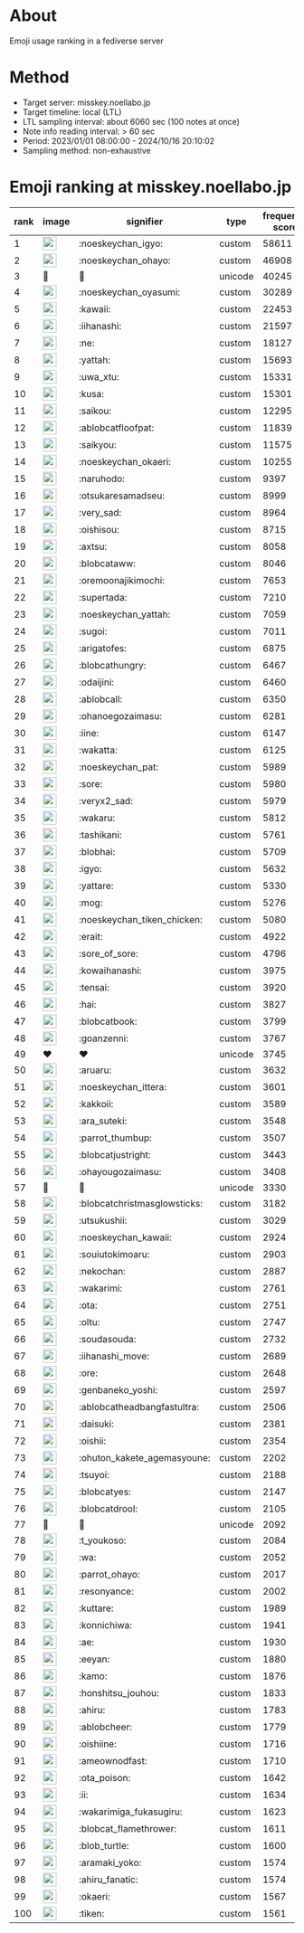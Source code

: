 # About
Emoji usage ranking in a fediverse server

# Method
- Target server: misskey.noellabo.jp
- Target timeline: local (LTL)
- LTL sampling interval: about 6060 sec (100 notes at once)
- Note info reading interval: > 60 sec
- Period: 2023/01/01 08:00:00 - 2024/10/16 20:10:02 
- Sampling method: non-exhaustive

# Emoji ranking at misskey.noellabo.jp

|rank|image|signifier|type|frequency score|
|----|----|----|----|----|
|1|<img height="24" src="https://misskey.noellabo.jp/emoji/noeskeychan_igyo.webp">|:noeskeychan_igyo:|custom|58611|
|2|<img height="24" src="https://misskey.noellabo.jp/emoji/noeskeychan_ohayo.webp">|:noeskeychan_ohayo:|custom|46908|
|3|🎉|🎉|unicode|40245|
|4|<img height="24" src="https://misskey.noellabo.jp/emoji/noeskeychan_oyasumi.webp">|:noeskeychan_oyasumi:|custom|30289|
|5|<img height="24" src="https://misskey.noellabo.jp/emoji/kawaii.webp">|:kawaii:|custom|22453|
|6|<img height="24" src="https://misskey.noellabo.jp/emoji/iihanashi.webp">|:iihanashi:|custom|21597|
|7|<img height="24" src="https://misskey.noellabo.jp/emoji/ne.webp">|:ne:|custom|18127|
|8|<img height="24" src="https://misskey.noellabo.jp/emoji/yattah.webp">|:yattah:|custom|15693|
|9|<img height="24" src="https://misskey.noellabo.jp/emoji/uwa_xtu.webp">|:uwa_xtu:|custom|15331|
|10|<img height="24" src="https://misskey.noellabo.jp/emoji/kusa.webp">|:kusa:|custom|15301|
|11|<img height="24" src="https://misskey.noellabo.jp/emoji/saikou.webp">|:saikou:|custom|12295|
|12|<img height="24" src="https://misskey.noellabo.jp/emoji/ablobcatfloofpat.webp">|:ablobcatfloofpat:|custom|11839|
|13|<img height="24" src="https://misskey.noellabo.jp/emoji/saikyou.webp">|:saikyou:|custom|11575|
|14|<img height="24" src="https://misskey.noellabo.jp/emoji/noeskeychan_okaeri.webp">|:noeskeychan_okaeri:|custom|10255|
|15|<img height="24" src="https://misskey.noellabo.jp/emoji/naruhodo.webp">|:naruhodo:|custom|9397|
|16|<img height="24" src="https://misskey.noellabo.jp/emoji/otsukaresamadseu.webp">|:otsukaresamadseu:|custom|8999|
|17|<img height="24" src="https://misskey.noellabo.jp/emoji/very_sad.webp">|:very_sad:|custom|8964|
|18|<img height="24" src="https://misskey.noellabo.jp/emoji/oishisou.webp">|:oishisou:|custom|8715|
|19|<img height="24" src="https://misskey.noellabo.jp/emoji/axtsu.webp">|:axtsu:|custom|8058|
|20|<img height="24" src="https://misskey.noellabo.jp/emoji/blobcataww.webp">|:blobcataww:|custom|8046|
|21|<img height="24" src="https://misskey.noellabo.jp/emoji/oremoonajikimochi.webp">|:oremoonajikimochi:|custom|7653|
|22|<img height="24" src="https://misskey.noellabo.jp/emoji/supertada.webp">|:supertada:|custom|7210|
|23|<img height="24" src="https://misskey.noellabo.jp/emoji/noeskeychan_yattah.webp">|:noeskeychan_yattah:|custom|7059|
|24|<img height="24" src="https://misskey.noellabo.jp/emoji/sugoi.webp">|:sugoi:|custom|7011|
|25|<img height="24" src="https://misskey.noellabo.jp/emoji/arigatofes.webp">|:arigatofes:|custom|6875|
|26|<img height="24" src="https://misskey.noellabo.jp/emoji/blobcathungry.webp">|:blobcathungry:|custom|6467|
|27|<img height="24" src="https://misskey.noellabo.jp/emoji/odaijini.webp">|:odaijini:|custom|6460|
|28|<img height="24" src="https://misskey.noellabo.jp/emoji/ablobcall.webp">|:ablobcall:|custom|6350|
|29|<img height="24" src="https://misskey.noellabo.jp/emoji/ohanoegozaimasu.webp">|:ohanoegozaimasu:|custom|6281|
|30|<img height="24" src="https://misskey.noellabo.jp/emoji/iine.webp">|:iine:|custom|6147|
|31|<img height="24" src="https://misskey.noellabo.jp/emoji/wakatta.webp">|:wakatta:|custom|6125|
|32|<img height="24" src="https://misskey.noellabo.jp/emoji/noeskeychan_pat.webp">|:noeskeychan_pat:|custom|5989|
|33|<img height="24" src="https://misskey.noellabo.jp/emoji/sore.webp">|:sore:|custom|5980|
|34|<img height="24" src="https://misskey.noellabo.jp/emoji/veryx2_sad.webp">|:veryx2_sad:|custom|5979|
|35|<img height="24" src="https://misskey.noellabo.jp/emoji/wakaru.webp">|:wakaru:|custom|5812|
|36|<img height="24" src="https://misskey.noellabo.jp/emoji/tashikani.webp">|:tashikani:|custom|5761|
|37|<img height="24" src="https://misskey.noellabo.jp/emoji/blobhai.webp">|:blobhai:|custom|5709|
|38|<img height="24" src="https://misskey.noellabo.jp/emoji/igyo.webp">|:igyo:|custom|5632|
|39|<img height="24" src="https://misskey.noellabo.jp/emoji/yattare.webp">|:yattare:|custom|5330|
|40|<img height="24" src="https://misskey.noellabo.jp/emoji/mog.webp">|:mog:|custom|5276|
|41|<img height="24" src="https://misskey.noellabo.jp/emoji/noeskeychan_tiken_chicken.webp">|:noeskeychan_tiken_chicken:|custom|5080|
|42|<img height="24" src="https://misskey.noellabo.jp/emoji/erait.webp">|:erait:|custom|4922|
|43|<img height="24" src="https://misskey.noellabo.jp/emoji/sore_of_sore.webp">|:sore_of_sore:|custom|4796|
|44|<img height="24" src="https://misskey.noellabo.jp/emoji/kowaihanashi.webp">|:kowaihanashi:|custom|3975|
|45|<img height="24" src="https://misskey.noellabo.jp/emoji/tensai.webp">|:tensai:|custom|3920|
|46|<img height="24" src="https://misskey.noellabo.jp/emoji/hai.webp">|:hai:|custom|3827|
|47|<img height="24" src="https://misskey.noellabo.jp/emoji/blobcatbook.webp">|:blobcatbook:|custom|3799|
|48|<img height="24" src="https://misskey.noellabo.jp/emoji/goanzenni.webp">|:goanzenni:|custom|3767|
|49|❤|❤|unicode|3745|
|50|<img height="24" src="https://misskey.noellabo.jp/emoji/aruaru.webp">|:aruaru:|custom|3632|
|51|<img height="24" src="https://misskey.noellabo.jp/emoji/noeskeychan_ittera.webp">|:noeskeychan_ittera:|custom|3601|
|52|<img height="24" src="https://misskey.noellabo.jp/emoji/kakkoii.webp">|:kakkoii:|custom|3589|
|53|<img height="24" src="https://misskey.noellabo.jp/emoji/ara_suteki.webp">|:ara_suteki:|custom|3548|
|54|<img height="24" src="https://misskey.noellabo.jp/emoji/parrot_thumbup.webp">|:parrot_thumbup:|custom|3507|
|55|<img height="24" src="https://misskey.noellabo.jp/emoji/blobcatjustright.webp">|:blobcatjustright:|custom|3443|
|56|<img height="24" src="https://misskey.noellabo.jp/emoji/ohayougozaimasu.webp">|:ohayougozaimasu:|custom|3408|
|57|🍗|🍗|unicode|3330|
|58|<img height="24" src="https://misskey.noellabo.jp/emoji/blobcatchristmasglowsticks.webp">|:blobcatchristmasglowsticks:|custom|3182|
|59|<img height="24" src="https://misskey.noellabo.jp/emoji/utsukushii.webp">|:utsukushii:|custom|3029|
|60|<img height="24" src="https://misskey.noellabo.jp/emoji/noeskeychan_kawaii.webp">|:noeskeychan_kawaii:|custom|2924|
|61|<img height="24" src="https://misskey.noellabo.jp/emoji/souiutokimoaru.webp">|:souiutokimoaru:|custom|2903|
|62|<img height="24" src="https://misskey.noellabo.jp/emoji/nekochan.webp">|:nekochan:|custom|2887|
|63|<img height="24" src="https://misskey.noellabo.jp/emoji/wakarimi.webp">|:wakarimi:|custom|2761|
|64|<img height="24" src="https://misskey.noellabo.jp/emoji/ota.webp">|:ota:|custom|2751|
|65|<img height="24" src="https://misskey.noellabo.jp/emoji/oltu.webp">|:oltu:|custom|2747|
|66|<img height="24" src="https://misskey.noellabo.jp/emoji/soudasouda.webp">|:soudasouda:|custom|2732|
|67|<img height="24" src="https://misskey.noellabo.jp/emoji/iihanashi_move.webp">|:iihanashi_move:|custom|2689|
|68|<img height="24" src="https://misskey.noellabo.jp/emoji/ore.webp">|:ore:|custom|2648|
|69|<img height="24" src="https://misskey.noellabo.jp/emoji/genbaneko_yoshi.webp">|:genbaneko_yoshi:|custom|2597|
|70|<img height="24" src="https://misskey.noellabo.jp/emoji/ablobcatheadbangfastultra.webp">|:ablobcatheadbangfastultra:|custom|2506|
|71|<img height="24" src="https://misskey.noellabo.jp/emoji/daisuki.webp">|:daisuki:|custom|2381|
|72|<img height="24" src="https://misskey.noellabo.jp/emoji/oishii.webp">|:oishii:|custom|2354|
|73|<img height="24" src="https://misskey.noellabo.jp/emoji/ohuton_kakete_agemasyoune.webp">|:ohuton_kakete_agemasyoune:|custom|2202|
|74|<img height="24" src="https://misskey.noellabo.jp/emoji/tsuyoi.webp">|:tsuyoi:|custom|2188|
|75|<img height="24" src="https://misskey.noellabo.jp/emoji/blobcatyes.webp">|:blobcatyes:|custom|2147|
|76|<img height="24" src="https://misskey.noellabo.jp/emoji/blobcatdrool.webp">|:blobcatdrool:|custom|2105|
|77|👀|👀|unicode|2092|
|78|<img height="24" src="https://misskey.noellabo.jp/emoji/t_youkoso.webp">|:t_youkoso:|custom|2084|
|79|<img height="24" src="https://misskey.noellabo.jp/emoji/wa.webp">|:wa:|custom|2052|
|80|<img height="24" src="https://misskey.noellabo.jp/emoji/parrot_ohayo.webp">|:parrot_ohayo:|custom|2017|
|81|<img height="24" src="https://misskey.noellabo.jp/emoji/resonyance.webp">|:resonyance:|custom|2002|
|82|<img height="24" src="https://misskey.noellabo.jp/emoji/kuttare.webp">|:kuttare:|custom|1989|
|83|<img height="24" src="https://misskey.noellabo.jp/emoji/konnichiwa.webp">|:konnichiwa:|custom|1941|
|84|<img height="24" src="https://misskey.noellabo.jp/emoji/ae.webp">|:ae:|custom|1930|
|85|<img height="24" src="https://misskey.noellabo.jp/emoji/eeyan.webp">|:eeyan:|custom|1880|
|86|<img height="24" src="https://misskey.noellabo.jp/emoji/kamo.webp">|:kamo:|custom|1876|
|87|<img height="24" src="https://misskey.noellabo.jp/emoji/honshitsu_jouhou.webp">|:honshitsu_jouhou:|custom|1833|
|88|<img height="24" src="https://misskey.noellabo.jp/emoji/ahiru.webp">|:ahiru:|custom|1783|
|89|<img height="24" src="https://misskey.noellabo.jp/emoji/ablobcheer.webp">|:ablobcheer:|custom|1779|
|90|<img height="24" src="https://misskey.noellabo.jp/emoji/oishiine.webp">|:oishiine:|custom|1716|
|91|<img height="24" src="https://misskey.noellabo.jp/emoji/ameownodfast.webp">|:ameownodfast:|custom|1710|
|92|<img height="24" src="https://misskey.noellabo.jp/emoji/ota_poison.webp">|:ota_poison:|custom|1642|
|93|<img height="24" src="https://misskey.noellabo.jp/emoji/ii.webp">|:ii:|custom|1634|
|94|<img height="24" src="https://misskey.noellabo.jp/emoji/wakarimiga_fukasugiru.webp">|:wakarimiga_fukasugiru:|custom|1623|
|95|<img height="24" src="https://misskey.noellabo.jp/emoji/blobcat_flamethrower.webp">|:blobcat_flamethrower:|custom|1611|
|96|<img height="24" src="https://misskey.noellabo.jp/emoji/blob_turtle.webp">|:blob_turtle:|custom|1600|
|97|<img height="24" src="https://misskey.noellabo.jp/emoji/aramaki_yoko.webp">|:aramaki_yoko:|custom|1574|
|98|<img height="24" src="https://misskey.noellabo.jp/emoji/ahiru_fanatic.webp">|:ahiru_fanatic:|custom|1574|
|99|<img height="24" src="https://misskey.noellabo.jp/emoji/okaeri.webp">|:okaeri:|custom|1567|
|100|<img height="24" src="https://misskey.noellabo.jp/emoji/tiken.webp">|:tiken:|custom|1561|
